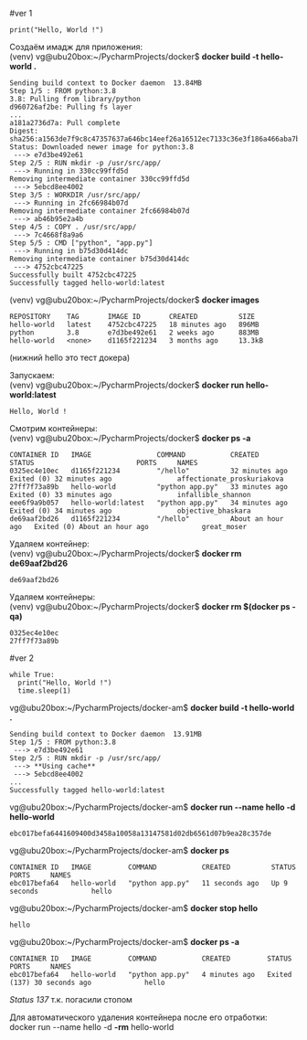 #ver 1  
```
print("Hello, World !")
```

Создаём имадж для приложения:  
(venv) vg@ubu20box:~/PycharmProjects/docker$ **docker build -t hello-world .**  
```
Sending build context to Docker daemon  13.84MB
Step 1/5 : FROM python:3.8
3.8: Pulling from library/python
d960726af2be: Pulling fs layer 
...
a181a2736d7a: Pull complete 
Digest: sha256:a1563de7f9c8c47357637a646bc14eef26a16512ec7133c36e3f186a466aba7b
Status: Downloaded newer image for python:3.8
 ---> e7d3be492e61
Step 2/5 : RUN mkdir -p /usr/src/app/
 ---> Running in 330cc99ffd5d
Removing intermediate container 330cc99ffd5d
 ---> 5ebcd8ee4002
Step 3/5 : WORKDIR /usr/src/app/
 ---> Running in 2fc66984b07d
Removing intermediate container 2fc66984b07d
 ---> ab46b95e2a4b
Step 4/5 : COPY . /usr/src/app/
 ---> 7c4668f8a9a6
Step 5/5 : CMD ["python", "app.py"]
 ---> Running in b75d30d414dc
Removing intermediate container b75d30d414dc
 ---> 4752cbc47225
Successfully built 4752cbc47225
Successfully tagged hello-world:latest
```

(venv) vg@ubu20box:~/PycharmProjects/docker$ **docker images**
```
REPOSITORY    TAG       IMAGE ID       CREATED          SIZE
hello-world   latest    4752cbc47225   18 minutes ago   896MB
python        3.8       e7d3be492e61   2 weeks ago      883MB
hello-world   <none>    d1165f221234   3 months ago     13.3kB
```
(нижний hello это тест докера)  

Запускаем:  
(venv) vg@ubu20box:~/PycharmProjects/docker$ **docker run hello-world:latest**
```
Hello, World !
```

Смотрим контейнеры:  
(venv) vg@ubu20box:~/PycharmProjects/docker$ **docker ps -a**
```
CONTAINER ID   IMAGE                COMMAND           CREATED             STATUS                         PORTS     NAMES
0325ec4e10ec   d1165f221234         "/hello"          32 minutes ago      Exited (0) 32 minutes ago                affectionate_proskuriakova
27ff7f73a89b   hello-world          "python app.py"   33 minutes ago      Exited (0) 33 minutes ago                infallible_shannon
eee6f9a9b057   hello-world:latest   "python app.py"   34 minutes ago      Exited (0) 34 minutes ago                objective_bhaskara
de69aaf2bd26   d1165f221234         "/hello"          About an hour ago   Exited (0) About an hour ago             great_moser
```

Удаляем контейнер:  
(venv) vg@ubu20box:~/PycharmProjects/docker$ **docker rm de69aaf2bd26**
```
de69aaf2bd26
```
Удаляем контейнеры:  
(venv) vg@ubu20box:~/PycharmProjects/docker$ **docker rm $(docker ps -qa)**
```
0325ec4e10ec
27ff7f73a89b
```

#ver 2  
```
while True:  
  print("Hello, World !")  
  time.sleep(1)  
```

vg@ubu20box:~/PycharmProjects/docker-am$ **docker build -t hello-world .**  
```
Sending build context to Docker daemon  13.91MB  
Step 1/5 : FROM python:3.8  
 ---> e7d3be492e61  
Step 2/5 : RUN mkdir -p /usr/src/app/  
 ---> **Using cache**  
 ---> 5ebcd8ee4002  
...  
Successfully tagged hello-world:latest
```

vg@ubu20box:~/PycharmProjects/docker-am$ **docker run --name hello -d hello-world**
```
ebc017befa6441609400d3458a10058a13147581d02db6561d07b9ea28c357de
```

vg@ubu20box:~/PycharmProjects/docker-am$ **docker ps**
```
CONTAINER ID   IMAGE         COMMAND           CREATED          STATUS         PORTS     NAMES
ebc017befa64   hello-world   "python app.py"   11 seconds ago   Up 9 seconds             hello
```

vg@ubu20box:~/PycharmProjects/docker-am$ **docker stop hello**  
```
hello
```

vg@ubu20box:~/PycharmProjects/docker-am$ **docker ps -a**
```
CONTAINER ID   IMAGE         COMMAND           CREATED         STATUS                        PORTS     NAMES
ebc017befa64   hello-world   "python app.py"   4 minutes ago   Exited (137) 30 seconds ago             hello
```
_Status 137_ т.к. погасили стопом  

Для автоматического удаления контейнера после его отработки:  
docker run --name hello -d **-rm** hello-world



